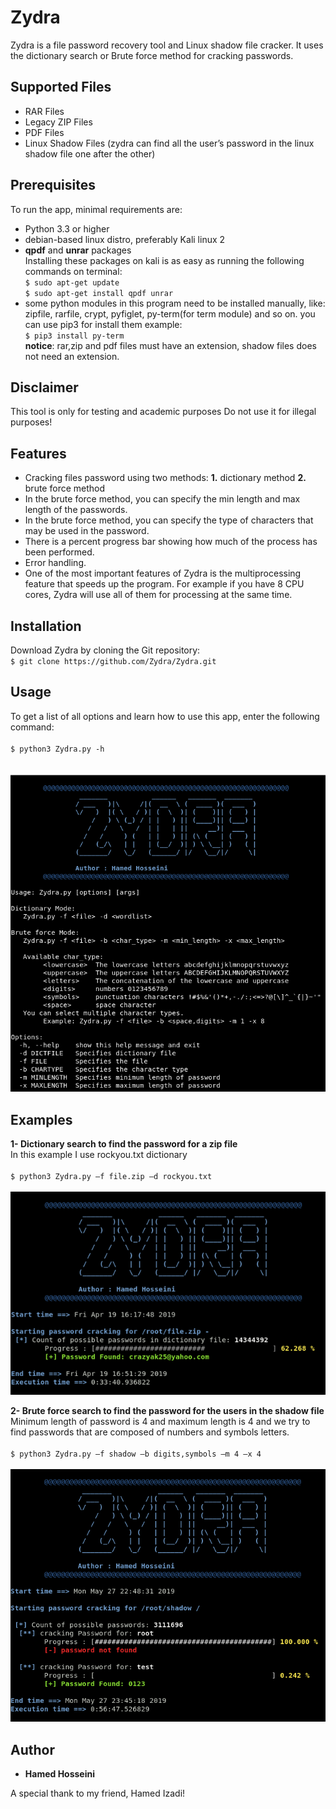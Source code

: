 # Zydra
Zydra is a file password recovery tool and Linux shadow file cracker. 
It uses the dictionary search or Brute force method for cracking passwords.
## Supported Files
*	RAR Files
*	Legacy ZIP Files
*	PDF Files
*	Linux Shadow Files (zydra can find all the user’s password in the linux shadow file one after the other)
## Prerequisites
To run the app, minimal requirements are:
*	Python 3.3 or higher
*	debian-based linux distro, preferably Kali linux 2
*	**qpdf** and **unrar** packages<br /> Installing these packages on kali is as easy as running the following commands on terminal:
<br />```$ sudo apt-get update```
<br />```$ sudo apt-get install qpdf unrar```
*	some python modules in this program need to be installed manually, like:
zipfile, rarfile, crypt, pyfiglet, py-term(for term module) and so on.
you can use pip3 for install them
example: <br />```$ pip3 install py-term```
<br />**notice**: rar,zip and pdf files must have an extension, shadow files does not need an extension.
## Disclaimer
This tool is only for testing and academic purposes Do not use it for illegal purposes!
## Features
*	Cracking files password using two methods:  **1.** dictionary method **2.** brute force method
*	In the brute force method, you can specify the min length and max length of the passwords.
*	 In the brute force method, you can specify the type of characters that may be used in the password.
*	There is a percent progress bar showing how much of the process has been performed.
*	Error handling.
*	One of the most important features of Zydra is the multiprocessing feature that speeds up the program. For example if you have 8 CPU cores, Zydra will use all of them for processing at the same time.
## Installation
Download Zydra by cloning the Git repository:
  <br />```$ git clone https://github.com/Zydra/Zydra.git```
## Usage
To get a list of all options and learn how to use this app, enter the following command:<br />
  <br />```$ python3 Zydra.py -h```
  <br /><br /> 	
  ![alt text](https://github.com/hamedA2/images/blob/master/help.png)
## Examples
**1- Dictionary search to find the password for a zip file**
<br />In this example I use rockyou.txt dictionary
<br /><br />```$ python3 Zydra.py –f file.zip –d rockyou.txt```<br /><br />
![alt text](https://github.com/hamedA2/images/blob/master/zip_example.png)
 
**2- Brute force search to find the password for the users in the shadow file**
<br />Minimum length of password is 4 and maximum length is 4 and we try to find passwords that are composed of numbers and symbols letters.
<br /><br />```$ python3 Zydra.py –f shadow –b digits,symbols –m 4 –x 4```<br /><br />
![alt text](https://github.com/hamedA2/images/blob/master/shadow_modified.png)

## Author

* **Hamed Hosseini** 

A special thank to my friend, Hamed Izadi!
 		
